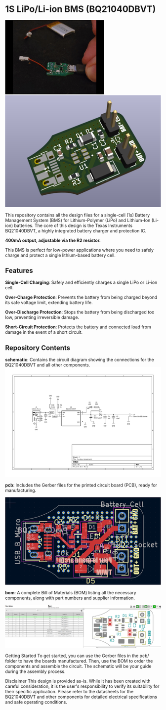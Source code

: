 # 1S LiPo/Li-ion BMS (BQ21040DBVT)

![alt text](images/bms_gif.gif)
![alt text](image.png)


This repository contains all the design files for a single-cell (1s) Battery Management System (BMS) for Lithium-Polymer (LiPo) and Lithium-Ion (Li-ion) batteries. The core of this design is the Texas Instruments BQ21040DBVT, a highly integrated battery charger and protection IC.

**400mA output, adjustable via the R2 resistor.**

This BMS is perfect for low-power applications where you need to safely charge and protect a single lithium-based battery cell.

## Features
**Single-Cell Charging**: Safely and efficiently charges a single LiPo or Li-ion cell.

**Over-Charge Protection**: Prevents the battery from being charged beyond its safe voltage limit, extending battery life.

**Over-Discharge Protection**: Stops the battery from being discharged too low, preventing irreversible damage.

**Short-Circuit Protection**: Protects the battery and connected load from damage in the event of a short circuit.

## Repository Contents
**schematic**: Contains the circuit diagram showing the connections for the BQ21040DBVT and all other components.
![alt text](/images/schematic.png)

**pcb**: Includes the Gerber files for the printed circuit board (PCB), ready for manufacturing.

![alt text](/images/pcb_kicad.png)

**bom**: A complete Bill of Materials (BOM) listing all the necessary components, along with part numbers and supplier information.

![alt text](/images/bom.png)


Getting Started
To get started, you can use the Gerber files in the pcb/ folder to have the boards manufactured. Then, use the BOM to order the components and assemble the circuit. The schematic will be your guide during the assembly process.

Disclaimer
This design is provided as-is. While it has been created with careful consideration, it is the user's responsibility to verify its suitability for their specific application. Please refer to the datasheets for the BQ21040DBVT and other components for detailed electrical specifications and safe operating conditions.
